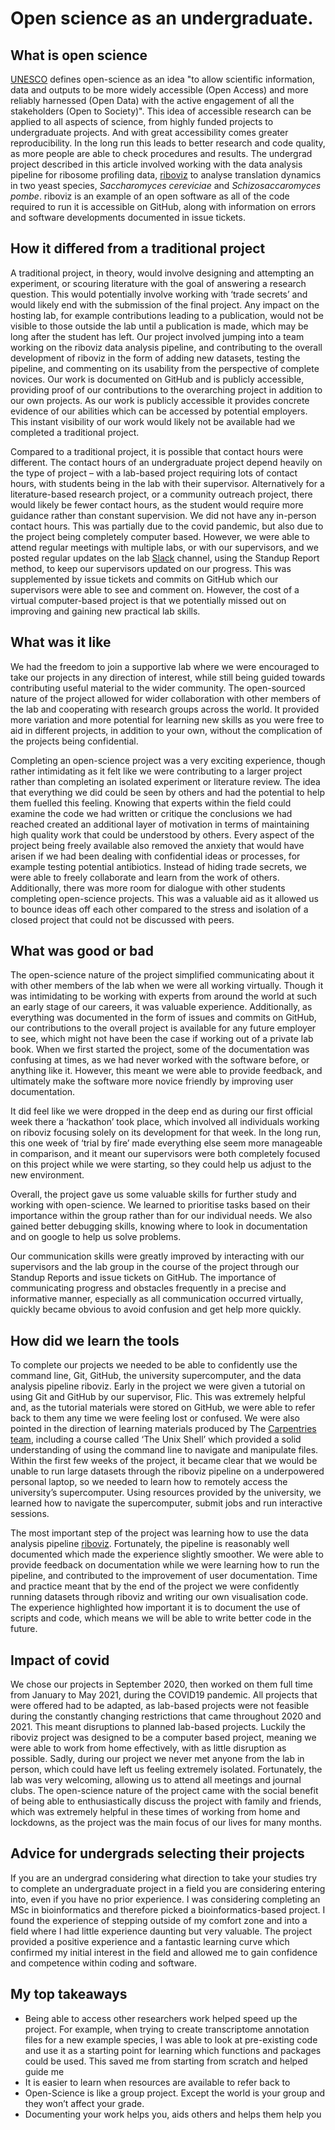 # Open science as an undergraduate.

## What is open science 
[UNESCO](https://en.unesco.org/science-sustainable-future/open-science) defines open-science as an idea "to allow scientific information, data and outputs to be more widely accessible (Open Access) and more reliably harnessed (Open Data) with the active engagement of all the stakeholders (Open to Society)". This idea of accessible research can be applied to all aspects of science, from highly funded projects to undergraduate projects. And with great accessibility comes greater reproducibility. In the long run this leads to better research and code quality, as more people are able to check procedures and results. The undergrad project described in this article involved working with the data analysis pipeline for ribosome profiling data, [riboviz](https://github.com/riboviz/riboviz) to analyse translation dynamics in two yeast species, _Saccharomyces cereviciae_ and _Schizosaccaromyces pombe_. riboviz is an example of an open software as all of the code required to run it is accessible on GitHub, along with information on errors and software developments documented in issue tickets.

## How it differed from a traditional project
A traditional project, in theory, would involve designing and attempting an experiment, or scouring literature with the goal of answering a research question. This would potentially involve working with ‘trade secrets’ and would likely end with the submission of the final project. Any impact on the hosting lab, for example contributions leading to a publication, would not be visible to those outside the lab until a publication is made, which may be long after the student has left. Our project involved jumping into a team working on the riboviz data analysis pipeline, and contributing to the overall development of riboviz in the form of adding new datasets, testing the pipeline, and commenting on its usability from the perspective of complete novices. Our work is documented on GitHub and is publicly accessible, providing proof of our contributions to the overarching project in addition to our own projects. As our work is publicly accessible it provides concrete evidence of our abilities which can be accessed by potential employers. This instant visibility of our work would likely not be available had we completed a traditional project.   

Compared to a traditional project, it is possible that contact hours were different. The contact hours of an undergraduate project depend heavily on the type of project – with a lab-based project requiring lots of contact hours, with students being in the lab with their supervisor. Alternatively for a literature-based research project, or a community outreach project, there would likely be fewer contact hours, as the student would require more guidance rather than constant supervision. We did not have any in-person contact hours. This was partially due to the covid pandemic, but also due to the project being completely computer based. However, we were able to attend regular meetings with multiple labs, or with our supervisors, and we posted regular updates on the lab [Slack](https://slack.com/intl/en-gb/) channel, using the Standup Report method, to keep our supervisors updated on our progress. This was supplemented by issue tickets and commits on GitHub which our supervisors were able to see and comment on. However, the cost of a virtual computer-based project is that we potentially missed out on improving and gaining new practical lab skills. 

## What was it like
We had the freedom to join a supportive lab where we were encouraged to take our projects in any direction of interest, while still being guided towards contributing useful material to the wider community. The open-sourced nature of the project allowed for wider collaboration with other members of the lab and cooperating with research groups across the world. It provided more variation and more potential for learning new skills as you were free to aid in different projects, in addition to your own, without the complication of the projects being confidential. 

Completing an open-science project was a very exciting experience, though rather intimidating as it felt like we were contributing to a larger project rather than completing an isolated experiment or literature review. The idea that everything we did could be seen by others and had the potential to help them fuelled this feeling. Knowing that experts within the field could examine the code we had written or critique the conclusions we had reached created an additional layer of motivation in terms of maintaining high quality work that could be understood by others. Every aspect of the project being freely available also removed the anxiety that would have arisen if we had been dealing with confidential ideas or processes, for example testing potential antibiotics. Instead of hiding trade secrets, we were able to freely collaborate and learn from the work of others. Additionally, there was more room for dialogue with other students completing open-science projects. This was a valuable aid as it allowed us to bounce ideas off each other compared to the stress and isolation of a closed project that could not be discussed with peers. 

## What was good or bad
The open-science nature of the project simplified communicating about it with other members of the lab when we were all working virtually. Though it was intimidating to be working with experts from around the world at such an early stage of our careers, it was valuable experience. Additionally, as everything was documented in the form of issues and commits on GitHub, our contributions to the overall project is available for any future employer to see, which might not have been the case if working out of a private lab book.
When we first started the project, some of the documentation was confusing at times, as we had never worked with the software before, or anything like it. However, this meant we were able to provide feedback, and ultimately make the software more novice friendly by improving user documentation. 

It did feel like we were dropped in the deep end as during our first official week there a ‘hackathon’ took place, which involved all individuals working on riboviz focusing solely on its development for that week. In the long run, this one week of ‘trial by fire’ made everything else seem more manageable in comparison, and it meant our supervisors were both completely focused on this project while we were starting, so they could help us adjust to the new environment. 

Overall, the project gave us some valuable skills for further study and working with open-science. We learned to prioritise tasks based on their importance within the group rather than for our individual needs. We also gained better debugging skills, knowing where to look in documentation and on google to help us solve problems. 

Our communication skills were greatly improved by interacting with our supervisors and the lab group in the course of the project through our Standup Reports and issue tickets on GitHub. The importance of communicating progress and obstacles frequently in a precise and informative manner, especially as all communication occurred virtually, quickly became obvious to avoid confusion and get help more quickly. 

## How did we learn the tools 
To complete our projects we needed to be able to confidently use the command line, Git, GitHub, the university supercomputer, and the data analysis pipeline riboviz. Early in the project we were given a tutorial on using Git and GitHub by our supervisor, Flic. This was extremely helpful and, as the tutorial materials were stored on GitHub, we were able to refer back to them any time we were feeling lost or confused. We were also pointed in the direction of learning materials produced by The [Carpentries team](https://carpentries.org/), including a course called ‘The Unix Shell’ which provided a solid understanding of using the command line to navigate and manipulate files. Within the first few weeks of the project, it became clear that we would be unable to run large datasets through the riboviz pipeline on a underpowered personal laptop, so we needed to learn how to remotely access the university’s supercomputer. Using resources provided by the university, we learned how to navigate the supercomputer, submit jobs and run interactive sessions.

The most important step of the project was learning how to use the data analysis pipeline [riboviz](https://github.com/riboviz/riboviz). Fortunately, the pipeline is reasonably well documented which made the experience slightly smoother. We were able to provide feedback on documentation while we were learning how to run the pipeline, and contributed to the improvement of user documentation. Time and practice meant that by the end of the project we were confidently running datasets through riboviz and writing our own visualisation code. The experience highlighted how important it is to document the use of scripts and code, which means we will be able to write better code in the future. 

## Impact of covid
We chose our projects in September 2020, then worked on them full time from January to May 2021, during the COVID19 pandemic. All projects that were offered had to be adapted, as lab-based projects were not feasible during the constantly changing restrictions that came throughout 2020 and 2021. This meant disruptions to planned lab-based projects. Luckily the riboviz project was designed to be a computer based project, meaning we were able to work from home effectively, with as little disruption as possible. Sadly, during our project we never met anyone from the lab in person, which could have left us feeling extremely isolated. Fortunately, the lab was very welcoming, allowing us to attend all meetings and journal clubs. The open-science nature of the project came with the social benefit of being able to enthusiastically discuss the project with family and friends, which was extremely helpful in these times of working from home and lockdowns, as the project was the main focus of our lives for many months.

## Advice for undergrads selecting their projects
If you are an undergrad considering what direction to take your studies try to complete an undergraduate project in a field you are considering entering into, even if you have no prior experience. I was considering completing an MSc in bioinformatics and therefore picked a bioinformatics-based project. I found the experience of stepping outside of my comfort zone and into a field where I had little experience daunting but very valuable. The project provided a positive experience and a fantastic learning curve which confirmed my initial interest in the field and allowed me to gain confidence and competence within coding and software. 

## My top takeaways 
-	Being able to access other researchers work helped speed up the project. For example, when trying to create transcriptome annotation files for a new example species, I was able to look at pre-existing code and use it as a starting point for learning which functions and packages could be used. This saved me from starting from scratch and helped guide me
-	It is easier to learn when resources are available to refer back to
-	Open-Science is like a group project. Except the world is your group and they won’t affect your grade. 
-	Documenting your work helps you, aids others and helps them help you 

